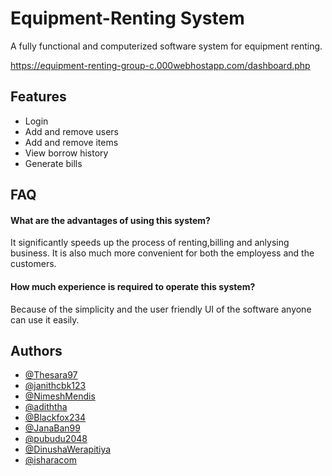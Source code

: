 # Equipment-Renting System

A fully functional and computerized software system for equipment renting.

https://equipment-renting-group-c.000webhostapp.com/dashboard.php


## Features

- Login
- Add and remove users
- Add and remove items
- View borrow history
- Generate bills


## FAQ

#### What are the advantages of using this system?

It significantly speeds up the process of renting,billing and anlysing business. It is also much more convenient for both the employess and the customers.

#### How much experience is required to operate this system?

Because of the simplicity and the user friendly UI of the software anyone can use it easily.


## Authors

- [@Thesara97](https://github.com/Thesara97)
- [@janithcbk123](https://github.com/janithcbk123)
- [@NimeshMendis](https://github.com/NimeshMendis)
- [@adiththa](https://github.com/adiththa)
- [@Blackfox234](https://github.com/Blackfox234)
- [@JanaBan99](https://github.com/JanaBan99)
- [@pubudu2048](https://github.com/pubudu2048)
- [@DinushaWerapitiya](https://github.com/DinushaWerapitiya)
- [@isharacom](https://github.com/isharacom)


